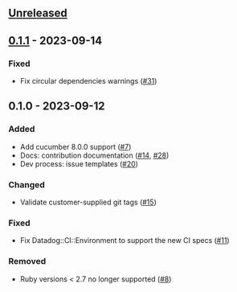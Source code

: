 ## [Unreleased]

## [0.1.1] - 2023-09-14

### Fixed

* Fix circular dependencies warnings ([#31][])

## 0.1.0 - 2023-09-12

### Added

* Add cucumber 8.0.0 support ([#7][])
* Docs: contribution documentation ([#14][], [#28][])
* Dev process: issue templates ([#20][])

### Changed

* Validate customer-supplied git tags ([#15][])

### Fixed

* Fix Datadog::CI::Environment to support the new CI specs ([#11][])

### Removed

* Ruby versions < 2.7 no longer supported ([#8][])

[Unreleased]: https://github.com/DataDog/datadog-ci-rb/compare/v0.1.1...main
[0.1.1]: https://github.com/DataDog/datadog-ci-rb/compare/v0.1.0...v0.1.1

<!--- The following link definition list is generated by PimpMyChangelog --->
[#7]: https://github.com/DataDog/datadog-ci-rb/issues/7
[#8]: https://github.com/DataDog/datadog-ci-rb/issues/8
[#11]: https://github.com/DataDog/datadog-ci-rb/issues/11
[#14]: https://github.com/DataDog/datadog-ci-rb/issues/14
[#15]: https://github.com/DataDog/datadog-ci-rb/issues/15
[#20]: https://github.com/DataDog/datadog-ci-rb/issues/20
[#28]: https://github.com/DataDog/datadog-ci-rb/issues/28
[#31]: https://github.com/DataDog/datadog-ci-rb/issues/31
